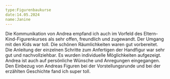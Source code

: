```yaml
---
type:Figurenbaukurse
date:14.05.2024
name:Janine
---
```

Die Kommunikation von Andrea empfand ich auch im Vorfeld des Eltern-Kind-Figurenkurses als sehr offen, freundlich und zugewandt. Der Umgang mit den Kids war toll. Die schönen Räumlichkeiten waren gut vorbereitet. Die Anleitung der einzelnen Schritte zum Anfertigen der Handfigur war sehr gut und nachvollziehbar. Es wurden individuelle Möglichkeiten aufgezeigt. Andrea ist auch auf persönliche Wünsche und Anregungen eingegangen. Den Einbezug von Andreas Figuren bei der Vorstellungsrunde und bei der erzählten Geschichte fand ich super toll.

